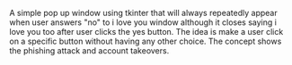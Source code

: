 A simple pop up window using tkinter that will always repeatedly appear when user answers "no" to i love you window although it closes saying i love you too after user clicks the yes button. The idea is make a user click on a specific button without having any other choice. The concept shows the phishing attack and account takeovers.
